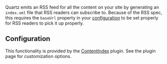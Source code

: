 Quartz emits an RSS feed for all the content on your site by generating an `index.xml` file that RSS readers can subscribe to. Because of the RSS spec, this requires the `baseUrl` property in your [configuration](../configuration.md) to be set properly for RSS readers to pick it up properly.

## Configuration

This functionality is provided by the [ContentIndex](../plugins/ContentIndex.md) plugin. See the plugin page for customization options.
